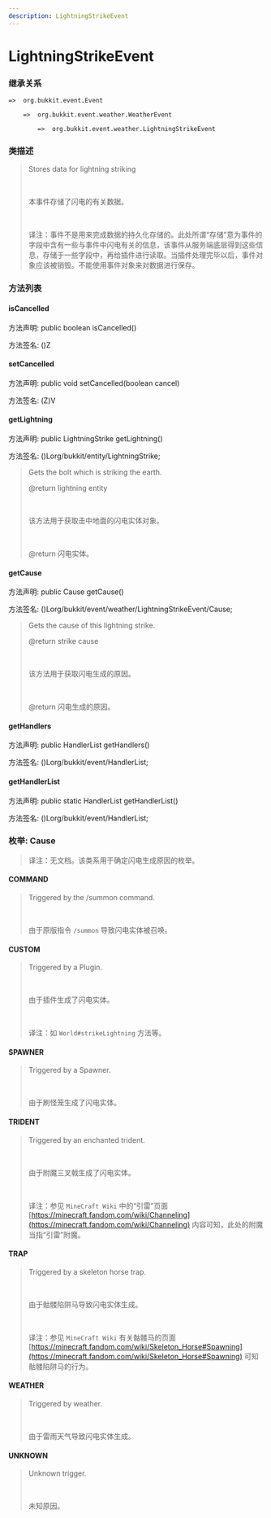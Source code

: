 ```yaml
---
description: LightningStrikeEvent
---
```


# LightningStrikeEvent

### 继承关系

    =>  org.bukkit.event.Event

        =>  org.bukkit.event.weather.WeatherEvent

            =>  org.bukkit.event.weather.LightningStrikeEvent

### 类描述

> Stores data for lightning striking
> 
> <br>
> 
> 本事件存储了闪电的有关数据。
> 
> <br>
> 
> 译注：事件不是用来完成数据的持久化存储的。此处所谓“存储”意为事件的字段中含有一些与事件中闪电有关的信息，该事件从服务端底层得到这些信息，存储于一些字段中，再给插件进行读取。当插件处理完毕以后，事件对象应该被销毁。不能使用事件对象来对数据进行保存。

### 方法列表

#### isCancelled

方法声明: public boolean isCancelled()

方法签名: ()Z

#### setCancelled

方法声明: public void setCancelled(boolean cancel)

方法签名: (Z)V

#### getLightning

方法声明: public LightningStrike getLightning()

方法签名: ()Lorg/bukkit/entity/LightningStrike;

> Gets the bolt which is striking the earth.
> 
> @return lightning entity
> 
> <br>
> 
> 该方法用于获取击中地面的闪电实体对象。
> 
> <br>
> 
> @return 闪电实体。

#### getCause

方法声明: public Cause getCause()

方法签名: ()Lorg/bukkit/event/weather/LightningStrikeEvent/Cause;

> Gets the cause of this lightning strike.
> 
> @return strike cause
> 
> <br>
> 
> 该方法用于获取闪电生成的原因。
> 
> <br>
> 
> @return 闪电生成的原因。

#### getHandlers

方法声明: public HandlerList getHandlers()

方法签名: ()Lorg/bukkit/event/HandlerList;

#### getHandlerList

方法声明: public static HandlerList getHandlerList()

方法签名: ()Lorg/bukkit/event/HandlerList;

### 枚举: Cause

> 译注：无文档。该类系用于确定闪电生成原因的枚举。

#### COMMAND

> Triggered by the /summon command.
> 
> <br>
> 
> 由于原版指令 `/summon` 导致闪电实体被召唤。

#### CUSTOM

> Triggered by a Plugin.
> 
> <br>
> 
> 由于插件生成了闪电实体。
> 
> <br>
> 
> 译注：如 `World#strikeLightning` 方法等。

#### SPAWNER

> Triggered by a Spawner.
> 
> <br>
> 
> 由于刷怪笼生成了闪电实体。

#### TRIDENT

> Triggered by an enchanted trident.
> 
> <br>
> 
> 由于附魔三叉戟生成了闪电实体。
> 
> <br>
> 
> 译注：参见 `MineCraft Wiki` 中的“引雷”页面 [https://minecraft.fandom.com/wiki/Channeling](https://minecraft.fandom.com/wiki/Channeling) 内容可知，此处的附魔当指“引雷”附魔。

#### TRAP

> Triggered by a skeleton horse trap.
> 
> <br>
> 
> 由于骷髅陷阱马导致闪电实体生成。
> 
> <br>
> 
> 译注：参见 `MineCraft Wiki` 有关骷髅马的页面 [https://minecraft.fandom.com/wiki/Skeleton_Horse#Spawning](https://minecraft.fandom.com/wiki/Skeleton_Horse#Spawning) 可知骷髅陷阱马的行为。

#### WEATHER

> Triggered by weather.
> 
> <br>
> 
> 由于雷雨天气导致闪电实体生成。

#### UNKNOWN

> Unknown trigger.
> 
> <br>
> 
> 未知原因。